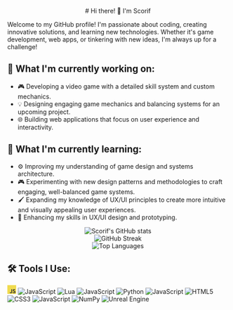 
<p align="center"># Hi there! 👋 I'm Scorif</p>

Welcome to my GitHub profile! I'm passionate about coding, creating innovative solutions, and learning new technologies. Whether it's game development, web apps, or tinkering with new ideas, I'm always up for a challenge!

## 🔭 What I'm currently working on:
- 🎮 Developing a video game with a detailed skill system and custom mechanics.
- 💡 Designing engaging game mechanics and balancing systems for an upcoming project.
- 🌐 Building web applications that focus on user experience and interactivity.

## 🌱 What I'm currently learning:
- ⚙️ Improving my understanding of game design and systems architecture.
- 🎮 Experimenting with new design patterns and methodologies to craft engaging, well-balanced game systems.
- 🖌️ Expanding my knowledge of UX/UI principles to create more intuitive and visually appealing user experiences.
- 🎨 Enhancing my skills in UX/UI design and prototyping.

<div align="center">
  <img src="https://github-readme-stats.vercel.app/api?username=scorif&show_icons=true&theme=dracula&hide=username" alt="Scorif's GitHub stats" />
  <br />
  <img src="https://streak-stats.demolab.com/?user=scorif&theme=dracula" alt="GitHub Streak" />
  <br />
  <img src="https://github-readme-stats.vercel.app/api/top-langs/?username=scorif&theme=dracula" alt="Top Languages" />
</div>

## 🛠️ Tools I Use:

<p align="left">
  <!-- Languages -->
  <code><img height="20" alt="javascript" src="https://raw.githubusercontent.com/github/explore/80688e429a7d4ef2fca1e82350fe8e3517d3494d/topics/javascript/javascript.png"></code>
  <img src="https://cdn.jsdelivr.net/gh/devicons/devicon@latest/icons/c/c-original.svg" alt="JavaScript" width="40" height="40"/>
  <img src="https://cdn.jsdelivr.net/gh/devicons/devicon@latest/icons/lua/lua-original.svg" alt="Lua" width="40" height="40"/>
  <img src="https://cdn.jsdelivr.net/gh/devicons/devicon@latest/icons/cplusplus/cplusplus-original.svg" alt="JavaScript" width="40" height="40"/>
  <img src="https://cdn.jsdelivr.net/gh/devicons/devicon@latest/icons/python/python-original.svg" alt="Python" width="40" height="40"/>
  <img src="https://cdn.jsdelivr.net/gh/devicons/devicon@latest/icons/java/java-original.svg" alt="JavaScript" width="40" height="40"/>
  <img src="https://cdn.jsdelivr.net/gh/devicons/devicon@latest/icons/html5/html5-original.svg" alt="HTML5" width="40" height="40"/>
  <img src="https://cdn.jsdelivr.net/gh/devicons/devicon@latest/icons/css3/css3-original.svg" alt="CSS3" width="40" height="40"/>
  <img src="https://cdn.jsdelivr.net/gh/devicons/devicon@latest/icons/javascript/javascript-original.svg" alt="JavaScript" width="40" height="40"/>

  
  <!-- Frameworks & Libraries -->
  <img src="https://cdn.jsdelivr.net/gh/devicons/devicon@latest/icons/numpy/numpy-original.svg" alt="NumPy" width="40" height="40"/>

  
  <!-- Game Development -->
  <img src="https://cdn.jsdelivr.net/gh/devicons/devicon@latest/icons/unrealengine/unrealengine-original.svg" alt="Unreal Engine" width="40" height="40"/>
 
  <!-- Databases -->
 
  <!-- Other Tools -->
</p>


